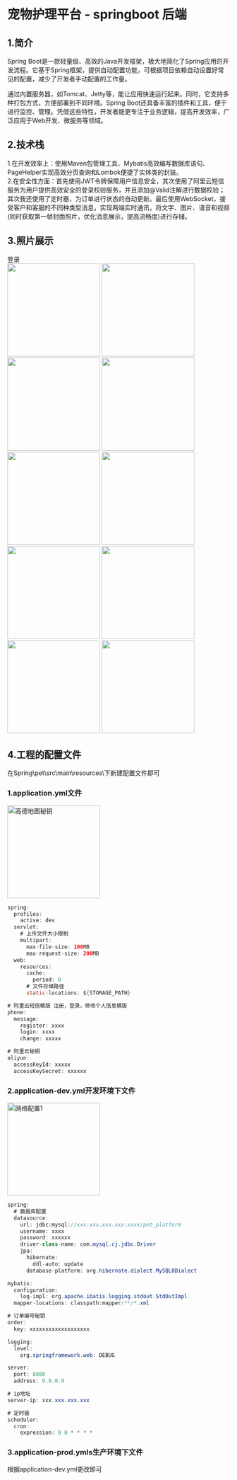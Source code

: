 # 宠物护理平台 - springboot 后端 

## 1.简介
Spring Boot是一款轻量级、高效的Java开发框架，极大地简化了Spring应用的开发流程。它基于Spring框架，提供自动配置功能，可根据项目依赖自动设置好常见的配置，减少了开发者手动配置的工作量。

通过内置服务器，如Tomcat、Jetty等，能让应用快速运行起来。同时，它支持多种打包方式，方便部署到不同环境。Spring Boot还具备丰富的插件和工具，便于进行监控、管理。凭借这些特性，开发者能更专注于业务逻辑，提高开发效率，广泛应用于Web开发、微服务等领域。 

## 2.技术栈
1.在开发效率上：使用Maven包管理工具、Mybatis高效编写数据库语句、PageHelper实现高效分页查询和Lombok便捷了实体类的封装。  
2.在安全性方面：首先使用JWT令牌保障用户信息安全，其次使用了阿里云短信服务为用户提供高效安全的登录校验服务，并且添加@Valid注解进行数据校验；其次我还使用了定时器，为订单进行状态的自动更新。最后使用WebSocket，接受客户和客服的不同种类型消息，实现两端实时通讯，将文字、图片、语音和视频(同时获取第一帧封面照片，优化消息展示，提高流畅度)进行存储。

## 3.照片展示  
登录  
<img src="https://github.com/user-attachments/assets/6484005e-6230-4414-a4fc-bae8adcf6d8b" width="210px">
<img src="https://github.com/user-attachments/assets/3b11ccff-237e-485a-8501-2f8b9a449d78" width="210px">
<img src="https://github.com/user-attachments/assets/a5060bbb-05e4-4929-a736-46fee70a4bec" width="210px">
<img src="https://github.com/user-attachments/assets/a5210cea-a165-457a-a89a-7d6b4b31f0ba" width="210px">
<img src="https://github.com/user-attachments/assets/6232757e-f8ee-47d4-8ec3-e0c6929553ec" width="210px">
<img src="https://github.com/user-attachments/assets/651979b8-662d-4414-a8da-4cbbe4a5528c" width="210px">
<img src="https://github.com/user-attachments/assets/fff59fa9-c727-4566-899f-ee8b60f503ab" width="210px">
<img src="https://github.com/user-attachments/assets/91fdb874-17fc-4b64-8118-394e7b326e7c" width="210px">
<img src="https://github.com/user-attachments/assets/76bbcfa6-8e1f-4365-a0c4-22b461d0d7bd" width="210px">
<img src="https://github.com/user-attachments/assets/51a844e6-f4e8-4106-97c9-9de544f5031d" width="210px">

## 4.工程的配置文件  
在Spring\pet\src\main\resources\下新建配置文件即可

### 1.application.yml文件
<img src="https://github.com/user-attachments/assets/b8420a42-905d-4f9c-9eb5-cd3186fea8d3" width="210px" alt="高德地图秘钥">  

```java
spring:
  profiles:
    active: dev
  servlet:
    # 上传文件大小限制
    multipart:
      max-file-size: 100MB
      max-request-size: 200MB
  web:
    resources:
      cache:
        period: 0
      # 文件存储路径
      static-locations: ${STORAGE_PATH}

# 阿里云短信模版 注册，登录，修改个人信息模版
phone:
  message:
    register: xxxx
    login: xxxx
    change: xxxxx

# 阿里云秘钥
aliyun:
  accessKeyId: xxxxx
  accessKeySecret: xxxxxx
```


### 2.application-dev.yml开发环境下文件 
<img src="https://github.com/user-attachments/assets/1229803e-6138-40f6-86b2-9159298d4342" width="210px" alt="网络配置1"> 

```java
spring:
  # 数据库配置
  datasource:
    url: jdbc:mysql://xxx.xxx.xxx.xxx:xxxx/pet_platform
    username: xxxx
    password: xxxxxx
    driver-class-name: com.mysql.cj.jdbc.Driver
    jpa:
      hibernate:
        ddl-auto: update
      database-platform: org.hibernate.dialect.MySQL8Dialect

mybatis:
  configuration:
    log-impl: org.apache.ibatis.logging.stdout.StdOutImpl
  mapper-locations: classpath:mapper/**/*.xml

# 订单编号秘钥
order:
  key: xxxxxxxxxxxxxxxxxxx

logging:
  level:
    org.springframework.web: DEBUG

server:
  port: 8080
  address: 0.0.0.0

# ip地址
server-ip: xxx.xxx.xxx.xxx

# 定时器
scheduler:
  cron:
    expression: 0 0 * * * *
```

### 3.application-prod.ymls生产环境下文件 
根据application-dev.yml更改即可

